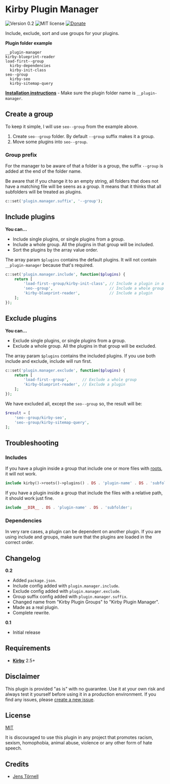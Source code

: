 # Kirby Plugin Manager

![Version 0.2](https://img.shields.io/badge/version-0.2-blue.svg) ![MIT license](https://img.shields.io/badge/license-MIT-green.svg) [![Donate](https://img.shields.io/badge/give-donation-yellow.svg)](https://www.paypal.me/DevoneraAB)

Include, exclude, sort and use groups for your plugins.

**Plugin folder example**

```text
__plugin-manager
kirby-blueprint-reader
load-first--group
  kirby-dependencies
  kirby-init-class
seo--group
  kirby-seo
  kirby-sitemap-query
```

**[Installation instructions](docs/install.md)** - Make sure the plugin folder name is `__plugin-manager`.

## Create a group

To keep it simple, I will use `seo--group` from the example above.

1. Create `seo--group` folder. By default `--group` suffix makes it a group.
1. Move some plugins into `seo--group`.

### Group prefix

For the manager to be aware of that a folder is a group, the suffix `--group` is added at the end of the folder name.

Be aware that if you change it to an empty string, all folders that does not have a matching file will be seens as a group. It means that it thinks that all subfolders will be treated as plugins.

```php
c::set('plugin.manager.suffix', '--group');
```

## Include plugins

**You can...**

- Include single plugins, or single plugins from a group.
- Include a whole group. All the plugins in that group will be included.
- Sort the plugins by the array value order.

The array param `$plugins` contains the default plugins. It will not contain `__plugin-manager` because that's required.

```php
c::set('plugin.manager.include', function($plugins) {
    return [
        'load-first--group/kirby-init-class', // Include a plugin in a group
        'seo--group',                         // Include a whole group
        'kirby-blueprint-reader',             // Include a plugin
    ];
});
```

## Exclude plugins

**You can...**

- Exclude single plugins, or single plugins from a group.
- Exclude a whole group. All the plugins in that group will be excluded.

The array param `$plugins` contains the included plugins. If you use both include and exclude, include will run first.

```php
c::set('plugin.manager.exclude', function($plugins) {
    return [
        'load-first--group',      // Exclude a whole group
        'kirby-blueprint-reader', // Exclude a plugin
    ];
});
```

We have excluded all, except the `seo--group` so, the result will be:

```php
$result = [
    'seo--group/kirby-seo',
    'seo--group/kirby-sitemap-query',
];
```

## Troubleshooting

### Includes

If you have a plugin inside a group that include one or more files with [roots](https://getkirby.com/docs/cheatsheet#roots), it will not work.

```php
include kirby()->roots()->plugins() . DS . 'plugin-name' . DS . 'subfolder';
```

If you have a plugin inside a group that include the files with a relative path, it should work just fine.

```php
include __DIR__ . DS . 'plugin-name' . DS . 'subfolder';
```

### Dependencies

In very rare cases, a plugin can be dependent on another plugin. If you are using include and groups, make sure that the plugins are loaded in the correct order.

## Changelog

**0.2**

- Added `package.json`.
- Include config added with `plugin.manager.include`.
- Exclude config added with `plugin.manager.exclude`.
- Group suffix config added with `plugin.manager.suffix`.
- Changed name from "Kirby Plugin Groups" to "Kirby Plugin Manager".
- Made as a real plugin.
- Complete rewrite.

**0.1**

- Initial release

## Requirements

- [**Kirby**](https://getkirby.com/) 2.5+

## Disclaimer

This plugin is provided "as is" with no guarantee. Use it at your own risk and always test it yourself before using it in a production environment. If you find any issues, please [create a new issue](https://github.com/jenstornell/kirby-plugin-manager/issues/new).

## License

[MIT](https://opensource.org/licenses/MIT)

It is discouraged to use this plugin in any project that promotes racism, sexism, homophobia, animal abuse, violence or any other form of hate speech.

## Credits

- [Jens Törnell](https://github.com/jenstornell)